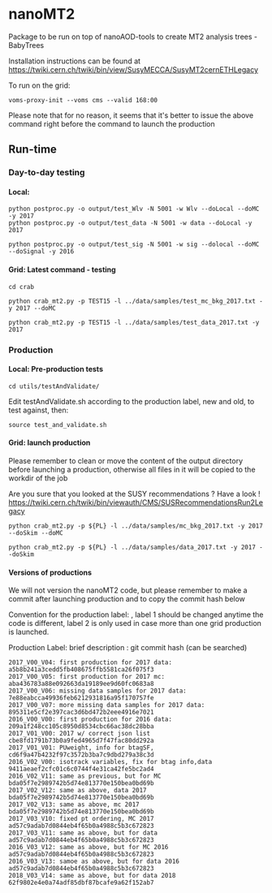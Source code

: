 # nanoMT2
Package to be run on top of nanoAOD-tools to create MT2 analysis trees - BabyTrees

Installation instructions can be found at
https://twiki.cern.ch/twiki/bin/view/SusyMECCA/SusyMT2cernETHLegacy

To run on the grid:
```
voms-proxy-init --voms cms --valid 168:00
```
Please note that for no reason, it seems that it's better to issue the above command right before 
the command to launch the production

## Run-time

### Day-to-day testing

#### Local: 
```
python postproc.py -o output/test_Wlv -N 5001 -w Wlv --doLocal --doMC -y 2017
python postproc.py -o output/test_data -N 5001 -w data --doLocal -y 2017

python postproc.py -o output/test_sig -N 5001 -w sig --dolocal --doMC --doSignal -y 2016 

```
#### Grid: Latest command - testing
```
cd crab

python crab_mt2.py -p TEST15 -l ../data/samples/test_mc_bkg_2017.txt -y 2017 --doMC

python crab_mt2.py -p TEST15 -l ../data/samples/test_data_2017.txt -y 2017
```

### Production

#### Local: Pre-production tests

```
cd utils/testAndValidate/
```
Edit testAndValidate.sh according to the production label, new and old, to test against, then:
```
source test_and_validate.sh
```

#### Grid: launch production
Please remember to clean or move the content of the output directory before launching a production, otherwise all files in it will be copied to the workdir of the job

Are you sure that you looked at the SUSY recommendations ? Have a look !
https://twiki.cern.ch/twiki/bin/viewauth/CMS/SUSRecommendationsRun2Legacy 

```
python crab_mt2.py -p ${PL} -l ../data/samples/mc_bkg_2017.txt -y 2017 --doSkim --doMC 

python crab_mt2.py -p ${PL} -l ../data/samples/data_2017.txt -y 2017 --doSkim
```

#### Versions of productions
We will not version the nanoMT2 code, but please remember to make a commit after launching production and to copy the commit hash below

Convention for the production label: <year>_<label1>_<label2>, label 1 should be changed anytime the code is different, label 2 is only used in case more than one grid production is launched.

Production Label: brief description : git commit hash (can be searched)
```
2017_V00_V04: first production for 2017 data:		 	a5b8b241a3cedd5fb408675ffb5581ca26f075f3
2017_V00_V05: first production for 2017 mc: 		 	aba436783a88e092663da19189ee9d60fc0683a8
2017_V00_V06: missing data samples for 2017 data:        	7e88eabcca49936feb6212931816a95f170757fe
2017_V00_V07: more missing data samples for 2017 data:   	895311e5cf2e397cac3d6bd472b2eee4916e7021
2016_V00_V00: first production for 2016 data:            	209a1f248cc105c8950d8534cbc66ac38dc28bba
2017_V01_V00: 2017 w/ correct json list                  	cbe8fd1791b73b0a9fed4965d7f47fac80dd292a
2017_V01_V01: PUweight, info for btagSF,		 	cd6f9a47b4232f97c3572b3ba7c9dbd279a38c3d
2016_V02_V00: isotrack variables, fix for btag info,data 	9411aeaef2cfc01c6c0744f4e31ca42fe5bc2ad4
2016_V02_V11: same as previous, but for MC               	bda05f7e2989742b5d74e813770e150bea0bd69b
2017_V02_V12: same as above, data 2017			 	bda05f7e2989742b5d74e813770e150bea0bd69b
2017_V02_V13: same as above, mc 2017				bda05f7e2989742b5d74e813770e150bea0bd69b
2017_V03_V10: fixed pt ordering, MC 2017 			ad57c9adab7d0844eb4f65b0a4988c5b3c672823
2017_V03_V11: same as above, but for data			ad57c9adab7d0844eb4f65b0a4988c5b3c672823
2016_V03_V12: same as above, but for MC 2016			ad57c9adab7d0844eb4f65b0a4988c5b3c672823
2016_V03_V13: samoe as above, but for data 2016			ad57c9adab7d0844eb4f65b0a4988c5b3c672823
2018_V03_V14: same as above, but for data 2018                  62f9802e4e0a74adf85dbf87bcafe9a62f152ab7
```


